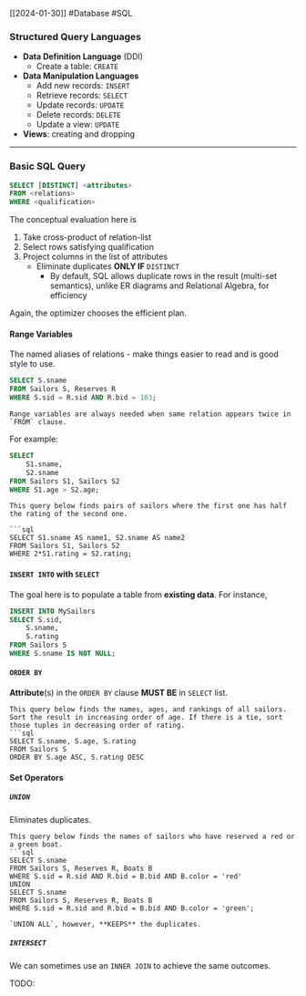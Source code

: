 [[2024-01-30]] #Database #SQL 

### Structured Query Languages 
- **Data Definition Language** (DDl)
	- Create a table: `CREATE`
- **Data Manipulation Languages** 
	- Add new records: `INSERT`
	- Retrieve records: `SELECT`
	- Update records: `UPDATE`
	- Delete records: `DELETE`
	- Update a view: `UPDATE`
- **Views**: creating and dropping

---
### Basic SQL Query 

```sql
SELECT [DISTINCT] <attributes>
FROM <relations>
WHERE <qualification>
```

The conceptual evaluation here is
1. Take cross-product of relation-list
2. Select rows satisfying qualification 
3. Project columns in the list of attributes
	- Eliminate duplicates **ONLY IF** `DISTINCT`
		- By default, SQL allows duplicate rows in the result (multi-set semantics), unlike ER diagrams and Relational Algebra, for efficiency

Again, the optimizer chooses the efficient plan.

#### Range Variables 
The named aliases of relations - make things easier to read and is good style to use.

```sql
SELECT S.sname  
FROM Sailors S, Reserves R  
WHERE S.sid = R.sid AND R.bid = 103;
```

```ad-important
Range variables are always needed when same relation appears twice in `FROM` clause.
```

For example:
```sql
SELECT 
	S1.sname, 
	S2.sname
FROM Sailors S1, Sailors S2
WHERE S1.age > S2.age;
```

```ad-example
This query below finds pairs of sailors where the first one has half the rating of the second one.

```sql
SELECT S1.sname AS name1, S2.sname AS name2
FROM Sailors S1, Sailors S2
WHERE 2*S1.rating = S2.rating;
```

#### `INSERT INTO` with `SELECT`
The goal here is to populate a table from **existing data**. For instance,

```sql
INSERT INTO MySailors
SELECT S.sid, 
	S.sname, 
	S.rating
FROM Sailors S
WHERE S.sname IS NOT NULL;
```

#### `ORDER BY`
**Attribute**(s) in the `ORDER BY` clause **MUST BE** in `SELECT` list.

```ad-example
This query below finds the names, ages, and rankings of all sailors. Sort the result in increasing order of age. If there is a tie, sort those tuples in decreasing order of rating.
```sql
SELECT S.sname, S.age, S.rating
FROM Sailors S
ORDER BY S.age ASC, S.rating DESC
```

#### Set Operators 

##### `UNION`
Eliminates duplicates.

```ad-example
This query below finds the names of sailors who have reserved a red or a green boat.
```sql
SELECT S.sname
FROM Sailors S, Reserves R, Boats B
WHERE S.sid = R.sid AND R.bid = B.bid AND B.color = 'red'
UNION
SELECT S.sname
FROM Sailors S, Reserves R, Boats B
WHERE S.sid = R.sid and R.bid = B.bid AND B.color = 'green';
```

```ad-note
`UNION ALL`, however, **KEEPS** the duplicates.
```

##### `INTERSECT`
We can sometimes use an `INNER JOIN` to achieve the same outcomes. 

TODO:

